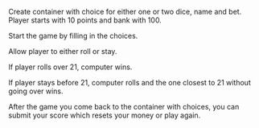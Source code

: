 Create container with choice for either one or two dice, name and bet. Player starts with 10 points and bank with 100.  

Start the game by filling in the choices.  

Allow player to either roll or stay.  

If player rolls over 21, computer wins.  

If player stays before 21, computer rolls and the one closest to 21 without going over wins.  

After the game you come back to the container with choices, you can submit your score which resets your money or play again.  
